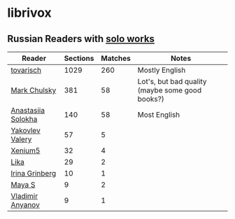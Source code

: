# librivox

## Russian Readers with [solo works](https://librivox.org/search?primary_key=54&search_category=language&search_page=1&search_form=get_results)


|Reader | Sections | Matches | Notes |
|-------|----------|---------|-------|
| [tovarisch](https://librivox.org/reader/8169) | 1029 | 260 | Mostly English |
| [Mark Chulsky](https://librivox.org/reader/8086) | 381 | 58 | Lot's, but bad quality (maybe some good books?)| 
| [Anastasiia Solokha](https://librivox.org/reader/8447) | 140 | 58 | Most English |
| [Yakovlev Valery](https://librivox.org/reader/295) | 57 | 5 | |
| [Xenium5](https://librivox.org/reader/9014) | 32 | 4 | |
| [Lika](https://librivox.org/reader/12851) | 29 | 2 | |
| [Irina Grinberg](https://librivox.org/reader/6661) | 10 | 1 | |
| [Maya S](https://librivox.org/reader/10762) | 9 | 2 | |
| [Vladimir Anyanov](https://librivox.org/reader/7234) | 9 | 1 | |
